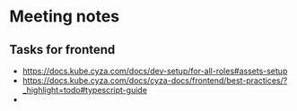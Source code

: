 # Meeting notes

## Tasks for frontend
- https://docs.kube.cyza.com/docs/dev-setup/for-all-roles#assets-setup
- https://docs.kube.cyza.com/docs/cyza-docs/frontend/best-practices/?_highlight=todo#typescript-guide
- 
